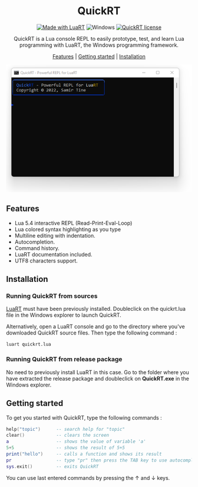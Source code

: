 <div align="center">

# QuickRT

[![Made with LuaRT](https://badgen.net/badge/Made%20with/LuaRT/yellow)](https://www.luart.org/)
![Windows](https://badgen.net/badge/Windows/Vista%20and%20later/blue?icon=windows)
[![QuickRT license](https://badgen.net/badge/License/MIT/green)](#)

QuickRT is a Lua console REPL to easily prototype, test, and learn Lua programming with LuaRT, the Windows programming framework.

[Features](#features) |
[Getting started](#getting-started) |
[Installation](#installation) 

![Demo][demo] 
</div>

## Features

- Lua 5.4 interactive REPL (Read-Print-Eval-Loop)
- Lua colored syntax highlighting as you type
- Multiline editing with indentation.
- Autocompletion.
- Command history.
- LuaRT documentation included.
- UTF8 characters support.

## Installation

### Running QuickRT from sources
[LuaRT](https://www.luart.org) must have been previously installed. Doubleclick on the quickrt.lua file in the Windows explorer to launch QuickRT.

Alternatively, open a LuaRT console and go to the directory where you've downloaded QuickRT source files.
Then type the following command :

```batch
luart quickrt.lua
```
### Running QuickRT from release package
No need to previously install LuaRT in this case.
Go to the folder where you have extracted the release package and doubleclick on **QuickRT.exe** in the Windows explorer.

## Getting started

To get you started with QuickRT, type the following commands :

```lua
help("topic")      -- search help for "topic"
clear()            -- clears the screen
a                  -- shows the value of variable 'a'
5+5                -- shows the result of 5+5
print("hello")     -- calls a function and shows its result
pr                 -- type "pr" then press the TAB key to use autocompletion (should find 'print')
sys.exit()         -- exits QuickRT
```

You can use last entered commands by pressing the &#8593; and &#8595; keys.

[demo]: contrib/QuickRT.webp
